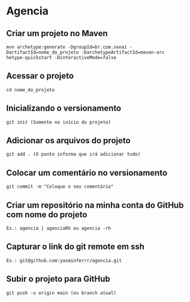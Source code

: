 # Agencia

## Criar um projeto no Maven
    mvn archetype:generate -DgroupId=br.com.senai -DartifactId=nome_do_projeto -DarchetypeArtifactId=maven-arc
    hetype-quickstart -DinteractiveMode=false

## Acessar o projeto 
    cd nome_do_projeto

## Inicializando o versionamento
    git init (Somente no início do projeto)

## Adicionar os arquivos do projeto
    git add . (O ponto informa que irá adicionar tudo)

## Colocar um comentário no versionamento 
    git commit -m "Coloque o seu comentário"

## Criar um repositório na minha conta do GitHub com nome do projeto
    Ex.: agencia | agenciaRh ou agencia -rh

## Capturar o link do git remote em ssh
    Ex.: git@github.com:yasminferrr/agencia.git

## Subir o projeto para GitHub
    git push -u origin main (ou branch atual)